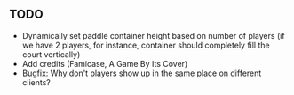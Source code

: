 ## TODO
* Dynamically set paddle container height based on number of players (if we have 2 players, for instance, container should completely fill the court vertically)
* Add credits (Famicase, A Game By Its Cover)
* Bugfix: Why don't players show up in the same place on different clients?